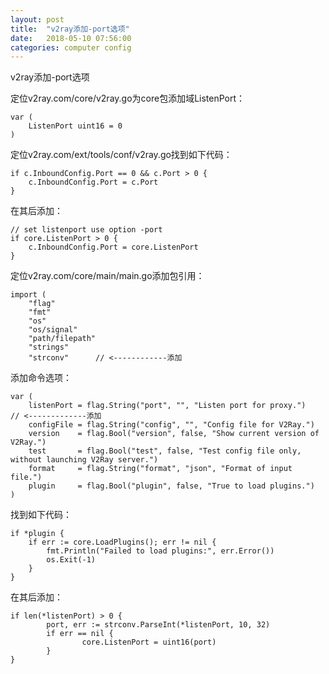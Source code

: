 ```yaml
---
layout: post
title:  "v2ray添加-port选项"
date:   2018-05-10 07:56:00
categories: computer config
---
```


v2ray添加-port选项

定位v2ray.com/core/v2ray.go为core包添加域ListenPort：
```
var (
	ListenPort uint16 = 0	
)
```
定位v2ray.com/ext/tools/conf/v2ray.go找到如下代码：
```
if c.InboundConfig.Port == 0 && c.Port > 0 {
	c.InboundConfig.Port = c.Port
}
```
在其后添加：
```
// set listenport use option -port
if core.ListenPort > 0 {
	c.InboundConfig.Port = core.ListenPort
}
```
定位v2ray.com/core/main/main.go添加包引用：
```
import (
	"flag"
	"fmt"
	"os"
	"os/signal"
	"path/filepath"
	"strings"
	"strconv"      // <------------添加
```
添加命令选项：
```
var (
	listenPort = flag.String("port", "", "Listen port for proxy.")          // <-------------添加
	configFile = flag.String("config", "", "Config file for V2Ray.")
	version    = flag.Bool("version", false, "Show current version of V2Ray.")
	test       = flag.Bool("test", false, "Test config file only, without launching V2Ray server.")
	format     = flag.String("format", "json", "Format of input file.")
	plugin     = flag.Bool("plugin", false, "True to load plugins.")
)
```
找到如下代码：
```
if *plugin {
	if err := core.LoadPlugins(); err != nil {
		fmt.Println("Failed to load plugins:", err.Error())
		os.Exit(-1)
	}
}
```
在其后添加：
```
if len(*listenPort) > 0 {
        port, err := strconv.ParseInt(*listenPort, 10, 32)
        if err == nil {
                core.ListenPort = uint16(port)
        }
}
```
